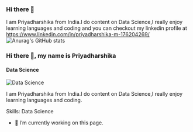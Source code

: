 ### Hi there 👋

I am Priyadharshika from India.I do content on Data Science,I really enjoy learning languages and coding and you can checkout my linkedin profile at https://www.linkedin.com/in/priyadharshika-m-176204269/
![Anurag's GitHub stats](https://github-readme-stats.vercel.app/api?username=Priyadharshika19&theme=dark&show_icons=true)
### Hi there 👋, my name is Priyadharshika
#### Data Science
![Data Science](https://www.canva.com/design/DAFfWwzJ_aI/HeLYGSkKlDx1R8T8wbhfFA/edit?utm_content=DAFfWwzJ_aI&utm_campaign=designshare&utm_medium=link2&utm_source=sharebutton)


I am Priyadharshika from India.I do content on Data Science,I really enjoy learning languages and coding.

Skills: Data Science

- 🔭 I’m currently working on this page. 








